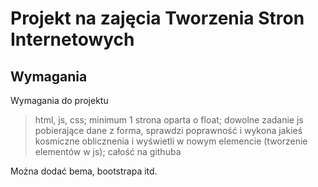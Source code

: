 # Projekt na zajęcia Tworzenia Stron Internetowych

## Wymagania
Wymagania do projektu
> html, js, css;
> minimum 1 strona oparta o float;
> dowolne zadanie  js pobierające dane z forma, sprawdzi poprawność i wykona jakieś kosmiczne oblicznenia i wyświetli w nowym elemencie (tworzenie elementów w js);
> całość na githuba

Można dodać bema, bootstrapa itd.
